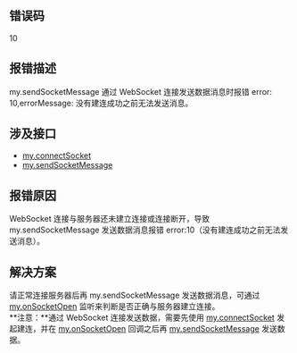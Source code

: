 ## 错误码
10

## 报错描述
my.sendSocketMessage 通过 WebSocket 连接发送数据消息时报错 error: 10,errorMessage: 没有建连成功之前无法发送消息。

## 涉及接口

- [my.connectSocket](https://opendocs.alipay.com/mini/api/vx19c3)
- [my.sendSocketMessage](https://opendocs.alipay.com/mini/api/mr91d1)

## 报错原因
WebSocket 连接与服务器还未建立连接或连接断开，导致 my.sendSocketMessage 发送数据消息报错 error:10（没有建连成功之前无法发送消息）。

## 解决方案
请正常连接服务器后再 my.sendSocketMessage 发送数据消息，可通过 [my.onSocketOpen](https://opendocs.alipay.com/mini/api/itm5og) 监听来判断是否正确与服务器建立连接。<br />**注意：**通过 WebSocket 连接发送数据，需要先使用 [my.connectSocket](https://opendocs.alipay.com/mini/api/vx19c3) 发起建连，并在 [my.onSocketOpen](https://opendocs.alipay.com/mini/api/itm5og) 回调之后再 [my.sendSocketMessage](https://opendocs.alipay.com/mini/api/mr91d1) 发送数据。
